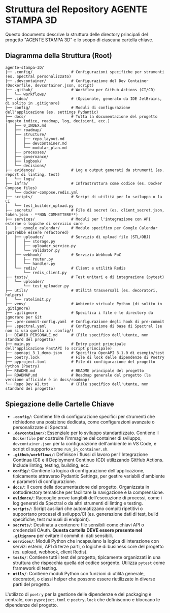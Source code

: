 # Struttura del Repository AGENTE STAMPA 3D

Questo documento descrive la struttura delle directory principali del progetto "AGENTE STAMPA 3D" e lo scopo di ciascuna cartella chiave.

## Diagramma della Struttura (Root)

```text
agente-stampa-3D/
├── .config/                 # Configurazioni specifiche per strumenti (es. Spectral personalizzato)
├── .devcontainer/           # Configurazione del Dev Container (Dockerfile, devcontainer.json, script)
├── .github/                 # Workflow per GitHub Actions (CI/CD)
│   └── workflows/
├── .idea/                   # (Opzionale, generato da IDE JetBrains, di solito in .gitignore)
├── config/                  # Moduli di configurazione dell'applicazione (es. settings Pydantic)
├── docs/                    # Tutta la documentazione del progetto (questo indice, roadmap, log, decisioni, ecc.)
│   ├── 0_INDEX.md
│   ├── roadmap/
│   ├── structure/
│   │   ├── repo_layout.md
│   │   ├── devcontainer.md
│   │   └── modular_plan.md
│   ├── processes/
│   ├── governance/
│   ├── logbook/
│   └── decisions/
├── evidence/                # Log e output generati da strumenti (es. report di linting, test)
│   └── logs/
├── infra/                   # Infrastruttura come codice (es. Docker Compose files)
│   └── docker-compose.redis.yml
├── scripts/                 # Script di utilità per lo sviluppo o la CI
│   └── test_builder_upload.py
├── secrets/                 # File di secret (es. client_secret.json, token.json - **NON COMMETTERE**)
├── services/                # Moduli per l'integrazione con API esterne o logiche di servizio core
│   ├── google_calendar/     # Modulo specifico per Google Calendar (potrebbe essere refactored)
│   ├── uploader/            # Servizio di upload file (STL/OBJ)
│   │   ├── storage.py
│   │   ├── uploader_service.py
│   │   └── validator.py
│   ├── webhook/             # Servizio Webhook PoC
│   │   ├── router.py
│   │   └── handler.py
│   └── redis/               # Client e utilità Redis
│       └── redis_client.py
├── tests/                   # Test unitari e di integrazione (pytest)
│   └── uploader/
│       └── test_uploader.py
├── utils/                   # Utilità trasversali (es. decoratori, helpers)
│   └── ratelimit.py
├── venv/                    # Ambiente virtuale Python (di solito in .gitignore)
├── .gitignore               # Specifica i file e le directory da ignorare per Git
├── .pre-commit-config.yaml  # Configurazione degli hook di pre-commit
├── .spectral.yaml           # Configurazione di base di Spectral (se non si usa quella in .config/)
├── DIARIO_PERSONALE.md      # (File specifico dell'utente, non standard del progetto)
├── main.py                  # Entry point principale dell'applicazione FastAPI (o script principale)
├── openapi_3_1_demo.json    # Specifica OpenAPI 3.1.0 di esempio/test
├── poetry.lock              # File di lock delle dipendenze di Poetry
├── pyproject.toml           # File di configurazione del progetto Python (Poetry)
├── README.md                # README principale del progetto
├── ROADMAP.md               # Roadmap generale del progetto (la versione ufficiale è in docs/roadmap)
└── Repo Dev AI.txt          # (File specifico dell'utente, non standard del progetto)
```

## Spiegazione delle Cartelle Chiave

- **`.config/`**: Contiene file di configurazione specifici per strumenti che richiedono una posizione dedicata, come configurazioni avanzate o personalizzate di Spectral.
- **`.devcontainer/`**: Essenziale per lo sviluppo standardizzato. Contiene il `Dockerfile` per costruire l'immagine del container di sviluppo, `devcontainer.json` per la configurazione dell'ambiente in VS Code, e script di supporto come `run_in_container.sh`.
- **`.github/workflows/`**: Definisce i flussi di lavoro per l'Integrazione Continua (CI) e il Deployment Continuo (CD) utilizzando GitHub Actions. Include linting, testing, building, ecc.
- **`config/`**: Contiene la logica di configurazione dell'applicazione, tipicamente attraverso Pydantic Settings, per gestire variabili d'ambiente e parametri di configurazione.
- **`docs/`**: Il cuore della documentazione del progetto. Organizzata in sottodirectory tematiche per facilitare la navigazione e la comprensione.
- **`evidence/`**: Raccoglie prove tangibili dell'esecuzione di processi, come i log generati da Spectral o da altri strumenti di linting e testing.
- **`scripts/`**: Script ausiliari che automatizzano compiti ripetitivi o supportano processi di sviluppo/CI (es. generazione dati di test, build specifiche, test manuali di endpoint).
- **`secrets/`**: Destinata a contenere file sensibili come chiavi API o credenziali OAuth. **Questa cartella DEVE essere presente nel `.gitignore`** per evitare il commit di dati sensibili.
- **`services/`**: Moduli Python che incapsulano la logica di interazione con servizi esterni, API di terze parti, o logiche di business core del progetto (es. upload, webhook, client Redis).
- **`tests/`**: Contiene tutti i test del progetto, tipicamente organizzati in una struttura che rispecchia quella del codice sorgente. Utilizza `pytest` come framework di testing.
- **`utils/`**: Contiene moduli Python con funzioni di utilità generale, decoratori, o classi helper che possono essere riutilizzate in diverse parti del progetto.

L'utilizzo di `poetry` per la gestione delle dipendenze e del packaging è centrale, con `pyproject.toml` e `poetry.lock` che definiscono e bloccano le dipendenze del progetto.
